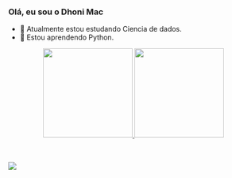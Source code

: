 ### Olá, eu sou o Dhoni Mac
- 🔭 Atualmente estou estudando Ciencia de dados.
- 🌱 Estou aprendendo Python.

<div align="center">
  <a href="https://github.com/dhonimac">
  <img height="180em" src="https://github-readme-stats.vercel.app/api?username=dhonimac&show_icons=true&theme=tokyonight&include_all_commits=true&count_private=true"/>
  <img height="180em" src="https://github-readme-stats.vercel.app/api/top-langs/?username=dhonimac&layout=compact&langs_count=7&theme=tokyonight"/>
</div>
  <div style="display: inline_block"><br>
</div>
  
  ##
  
 <div>
  <a href="https://www.linkedin.com/in/dhonifer-macalossi-desenvolvedor/" target="_blank"><img src="https://img.shields.io/badge/-LinkedIn-%230077B5?style=for-the-badge&logo=linkedin&logoColor=white" target="_blank"></a> 
  
 </div>
